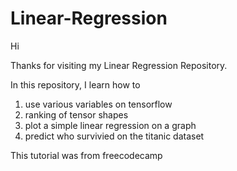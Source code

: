 # Linear-Regression
Hi 

Thanks for visiting my Linear Regression Repository. 

In this repository, I learn how to 

1. use various variables on tensorflow
2. ranking of tensor shapes
3. plot a simple linear regression on a graph
4. predict who survivied on the titanic dataset

This tutorial was from freecodecamp
